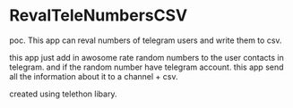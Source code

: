 # RevalTeleNumbersCSV
poc.
This app can reval numbers of telegram users and write them to csv.

this app just add in awosome rate random numbers to the user contacts in telegram. 
and if the random number have telegram account. this app send all the information about it to a channel + csv.

 created using telethon libary.
